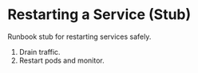 # Restarting a Service (Stub)

Runbook stub for restarting services safely.

1. Drain traffic.
2. Restart pods and monitor.
